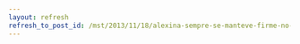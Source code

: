 ```yaml
---
layout: refresh
refresh_to_post_id: /mst/2013/11/18/alexina-sempre-se-manteve-firme-no-seu-compromisso-com-a-classe-trabalhadora
---
```

